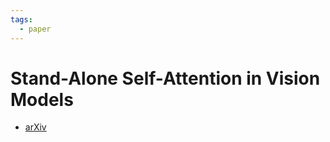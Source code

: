 ```yaml
---
tags:
  - paper
---
```


# Stand-Alone Self-Attention in Vision Models

 - [arXiv](https://arxiv.org/abs/1906.05909)

